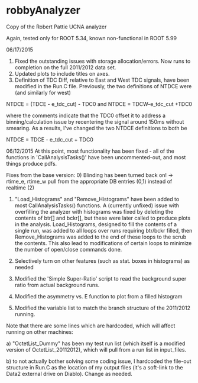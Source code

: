 # robbyAnalyzer
Copy of the Robert Pattie UCNA analyzer

Again, tested only for ROOT 5.34, known non-functional in ROOT 5.99

06/17/2015

1) Fixed the outstanding issues with storage allocation/errors. Now runs to completion on the full 2011/2012 data set.
2) Updated plots to include titles on axes.
3) Definition of TDC Diff, relative to East and West TDC signals, have been modified in the Run.C file.  Previously, the two definitions of NTDCE were (and similarly for west)

NTDCE = (TDCE - e_tdc_cut) - TDC0    and    NTDCE = TDCW-e_tdc_cut +TDC0

where the comments indicate that the TDC0 offset it to address a binning/calculation issue by recentering the signal around 150ms without smearing.  As a results, I've changed the two NTDCE definitions to both be

NTDCE = TDCE - e_tdc_cut + TDC0

06/12/2015
At this point, most functionality has been fixed - all of the functions in 'CallAnalysisTasks()' have been uncommented-out, and most things produce pdfs.

Fixes from the base version:
0) Blinding has been turned back on! -> rtime_e, rtime_w pull from the appropriate DB entries (0,1) instead of realtime (2)

1) "Load_Histograms" and "Remove_Histograms" have been added to most CallAnalysisTasks() functions.  A (currently unfixed) issue with overfilling the analyzer with histograms was fixed by deleting the contents of btr[] and bckr[], but these were later called to produce plots in the analysis.  Load_Histograms, designed to fill the contents of a single run, was added to all loops over runs requiring btr/bckr filled, then Remove_Histograms was added to the end of these loops to the scrub the contents.  This also lead to modifications of certain loops to minimize the number of open/close commands done.

2) Selectively turn on other features (such as stat. boxes in histograms) as needed

3) Modified the 'Simple Super-Ratio' script to read the background super ratio from actual background runs.

4) Modified the asymmetry vs. E function to plot from a filled histogram

5) Modified the variable list to match the branch structure of the 2011/2012 running.

Note that there are some lines which are hardcoded, which will affect running on other machines:

a) "OctetList_Dummy" has been my test run list (which itself is a modified version of OctetList_20112012), which will pull from a run list in input_files.

b) to not actually bother solving some coding issue, I hardcoded the file-out structure in Run.C as the location of my output files (it's a soft-link to the Data2 external drive on Diablo).  Change as needed.
